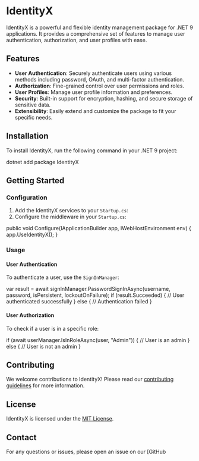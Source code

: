 # IdentityX

IdentityX is a powerful and flexible identity management package for .NET 9 applications. It provides a comprehensive set of features to manage user authentication, authorization, and user profiles with ease.

## Features

- **User Authentication**: Securely authenticate users using various methods including password, OAuth, and multi-factor authentication.
- **Authorization**: Fine-grained control over user permissions and roles.
- **User Profiles**: Manage user profile information and preferences.
- **Security**: Built-in support for encryption, hashing, and secure storage of sensitive data.
- **Extensibility**: Easily extend and customize the package to fit your specific needs.

## Installation

To install IdentityX, run the following command in your .NET 9 project:

dotnet add package IdentityX

## Getting Started

### Configuration

1. Add the IdentityX services to your `Startup.cs`:
2. Configure the middleware in your `Startup.cs`:

public void Configure(IApplicationBuilder app, IWebHostEnvironment env)
{
    app.UseIdentityX();
}
    
### Usage

#### User Authentication

To authenticate a user, use the `SignInManager`:

var result = await signInManager.PasswordSignInAsync(username, password, isPersistent, lockoutOnFailure); if (result.Succeeded) { // User authenticated successfully } else { // Authentication failed }
    
#### User Authorization

To check if a user is in a specific role:

if (await userManager.IsInRoleAsync(user, "Admin")) { // User is an admin } else { // User is not an admin }

## Contributing

We welcome contributions to IdentityX! Please read our [contributing guidelines](CONTRIBUTING.md) for more information.

## License

IdentityX is licensed under the [MIT License](LICENSE).

## Contact

For any questions or issues, please open an issue on our [GitHub
